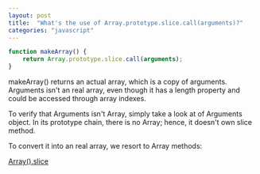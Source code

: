 ```yaml
---
layout: post
title:  "What's the use of Array.prototype.slice.call(arguments)?"
categories: "javascript"
---
```


```javascript
function makeArray() {
    return Array.prototype.slice.call(arguments);
}
```
makeArray() returns an actual array, which is a copy of arguments. Arguments isn't an real array, even though it has a length property and could be accessed through array indexes.

To verify that Arguments isn't Array, simply take a look at of Arguments object.  In its prototype chain, there is no Array; hence, it doesn't own slice method.

To convert it into an real array, we resort to Array methods:

[Array().slice](https://developer.mozilla.org/en-US/docs/Web/JavaScript/Reference/Global_Objects/Array/slice#Array-like_objects)